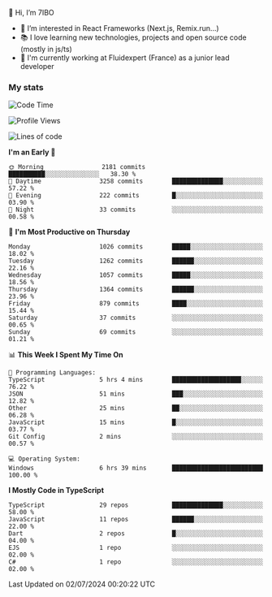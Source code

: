 👋 Hi, I’m 7IBO

- 👀 I’m interested in React Frameworks (Next.js, Remix.run...)
- 📚 I love learning new technologies, projects and open source code (mostly in js/ts)
- 💼 I'm currently working at Fluidexpert (France) as a junior lead developer

### My stats
<!--START_SECTION:waka-->
![Code Time](http://img.shields.io/badge/Code%20Time-672%20hrs%2056%20mins-blue)

![Profile Views](http://img.shields.io/badge/Profile%20Views-0-blue)

![Lines of code](https://img.shields.io/badge/From%20Hello%20World%20I%27ve%20Written-6.8%20million%20lines%20of%20code-blue)

**I'm an Early 🐤** 

```text
🌞 Morning                2181 commits        ██████████░░░░░░░░░░░░░░░   38.30 % 
🌆 Daytime                3258 commits        ██████████████░░░░░░░░░░░   57.22 % 
🌃 Evening                222 commits         █░░░░░░░░░░░░░░░░░░░░░░░░   03.90 % 
🌙 Night                  33 commits          ░░░░░░░░░░░░░░░░░░░░░░░░░   00.58 % 
```
📅 **I'm Most Productive on Thursday** 

```text
Monday                   1026 commits        █████░░░░░░░░░░░░░░░░░░░░   18.02 % 
Tuesday                  1262 commits        ██████░░░░░░░░░░░░░░░░░░░   22.16 % 
Wednesday                1057 commits        █████░░░░░░░░░░░░░░░░░░░░   18.56 % 
Thursday                 1364 commits        ██████░░░░░░░░░░░░░░░░░░░   23.96 % 
Friday                   879 commits         ████░░░░░░░░░░░░░░░░░░░░░   15.44 % 
Saturday                 37 commits          ░░░░░░░░░░░░░░░░░░░░░░░░░   00.65 % 
Sunday                   69 commits          ░░░░░░░░░░░░░░░░░░░░░░░░░   01.21 % 
```


📊 **This Week I Spent My Time On** 

```text
💬 Programming Languages: 
TypeScript               5 hrs 4 mins        ███████████████████░░░░░░   76.22 % 
JSON                     51 mins             ███░░░░░░░░░░░░░░░░░░░░░░   12.82 % 
Other                    25 mins             ██░░░░░░░░░░░░░░░░░░░░░░░   06.28 % 
JavaScript               15 mins             █░░░░░░░░░░░░░░░░░░░░░░░░   03.77 % 
Git Config               2 mins              ░░░░░░░░░░░░░░░░░░░░░░░░░   00.57 % 

💻 Operating System: 
Windows                  6 hrs 39 mins       █████████████████████████   100.00 % 
```

**I Mostly Code in TypeScript** 

```text
TypeScript               29 repos            ██████████████░░░░░░░░░░░   58.00 % 
JavaScript               11 repos            ██████░░░░░░░░░░░░░░░░░░░   22.00 % 
Dart                     2 repos             █░░░░░░░░░░░░░░░░░░░░░░░░   04.00 % 
EJS                      1 repo              ░░░░░░░░░░░░░░░░░░░░░░░░░   02.00 % 
C#                       1 repo              ░░░░░░░░░░░░░░░░░░░░░░░░░   02.00 % 
```




 Last Updated on 02/07/2024 00:20:22 UTC
<!--END_SECTION:waka-->
